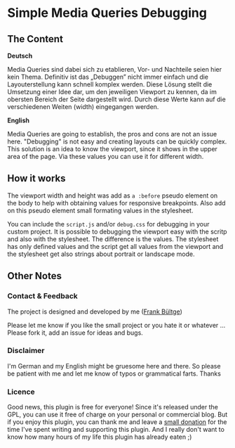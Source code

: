 # Simple Media Queries Debugging

## The Content

**Deutsch**

Media Queries sind dabei sich zu etablieren, Vor- und Nachteile seien hier kein Thema. Definitiv ist das „Debuggen” nicht immer einfach und die Layouterstellung kann schnell komplex werden. Diese Lösung stellt die Umsetzung einer Idee dar, um den jeweiligen Viewport zu kennen, da im obersten Bereich der Seite dargestellt wird. Durch diese Werte kann auf die verschiedenen Weiten (width) eingegangen werden.

**English**

Media Queries are going to establish, the pros and cons are not an issue here. "Debugging" is not easy and creating layouts can be quickly complex. This solution is an idea to know the viewport, since it shows in the upper area of the page. Via these values you can use it for different width.

## How it works
The viewport width and height was add as `a :before` pseudo element on the body to help with obtaining values for responsive breakpoints. Also add on this pseudo element small formating values in the stylesheet.

You can include the `script.js` and/or `debug.css` for debugging in your custom project. It is possible to debugging the viewport easy with the scritp and also with the stylesheet. The difference is the values. The stylesheet has only defined values and the script get all values from the viewport and the stylesheet get also strings about portrait or landscape mode.

## Other Notes

### Contact & Feedback
The project is designed and developed by me ([Frank Bültge](http://bueltge.de))

Please let me know if you like the small project or you hate it or whatever ... Please fork it, add an issue for ideas and bugs.

### Disclaimer
I'm German and my English might be gruesome here and there. So please be patient with me and let me know of typos or grammatical farts. Thanks

### Licence
Good news, this plugin is free for everyone! Since it's released under the GPL, you can use it free of charge on your personal or commercial blog. But if you enjoy this plugin, you can thank me and leave a [small donation](http://bueltge.de/wunschliste/ "Wishliste and Donate") for the time I've spent writing and supporting this plugin. And I really don't want to know how many hours of my life this plugin has already eaten ;)
